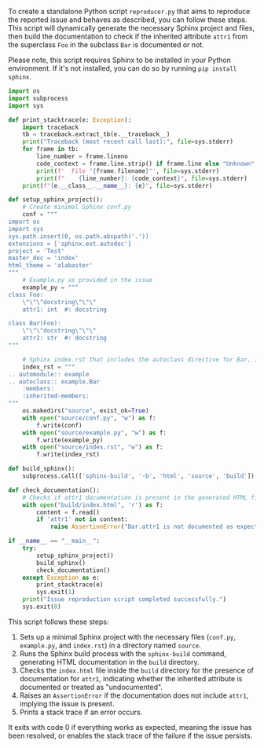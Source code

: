To create a standalone Python script `reproducer.py` that aims to reproduce the reported issue and behaves as described, you can follow these steps. This script will dynamically generate the necessary Sphinx project and files, then build the documentation to check if the inherited attribute `attr1` from the superclass `Foo` in the subclass `Bar` is documented or not. 

Please note, this script requires Sphinx to be installed in your Python environment. If it's not installed, you can do so by running `pip install sphinx`.

```python
import os
import subprocess
import sys

def print_stacktrace(e: Exception):
    import traceback
    tb = traceback.extract_tb(e.__traceback__)
    print("Traceback (most recent call last):", file=sys.stderr)
    for frame in tb:
        line_number = frame.lineno
        code_context = frame.line.strip() if frame.line else "Unknown"
        print(f'  File "{frame.filename}"', file=sys.stderr)
        print(f"    {line_number}: {code_context}", file=sys.stderr)
    print(f"{e.__class__.__name__}: {e}", file=sys.stderr)

def setup_sphinx_project():
    # Create minimal Sphinx conf.py
    conf = """
import os
import sys
sys.path.insert(0, os.path.abspath('.'))
extensions = ['sphinx.ext.autodoc']
project = 'Test'
master_doc = 'index'
html_theme = 'alabaster'
"""
    # Example.py as provided in the issue
    example_py = """
class Foo:
    \"\"\"docstring\"\"\"
    attr1: int  #: docstring

class Bar(Foo):
    \"\"\"docstring\"\"\"
    attr2: str  #: docstring
"""

    # Sphinx index.rst that includes the autoclass directive for Bar, including inherited members
    index_rst = """
.. automodule:: example
.. autoclass:: example.Bar
    :members:
    :inherited-members:
"""
    os.makedirs("source", exist_ok=True)
    with open("source/conf.py", "w") as f:
        f.write(conf)
    with open("source/example.py", "w") as f:
        f.write(example_py)
    with open("source/index.rst", "w") as f:
        f.write(index_rst)

def build_sphinx():
    subprocess.call(['sphinx-build', '-b', 'html', 'source', 'build'])

def check_documentation():
    # Checks if attr1 documentation is present in the generated HTML files
    with open("build/index.html", 'r') as f:
        content = f.read()
        if 'attr1' not in content:
            raise AssertionError("Bar.attr1 is not documented as expected.")

if __name__ == "__main__":
    try:
        setup_sphinx_project()
        build_sphinx()
        check_documentation()
    except Exception as e:
        print_stacktrace(e)
        sys.exit(1)
    print("Issue reproduction script completed successfully.")
    sys.exit(0)
```

This script follows these steps:
1. Sets up a minimal Sphinx project with the necessary files (`conf.py`, `example.py`, and `index.rst`) in a directory named `source`.
2. Runs the Sphinx build process with the `sphinx-build` command, generating HTML documentation in the `build` directory.
3. Checks the `index.html` file inside the `build` directory for the presence of documentation for `attr1`, indicating whether the inherited attribute is documented or treated as "undocumented".
4. Raises an `AssertionError` if the documentation does not include `attr1`, implying the issue is present.
5. Prints a stack trace if an error occurs.

It exits with code 0 if everything works as expected, meaning the issue has been resolved, or enables the stack trace of the failure if the issue persists.